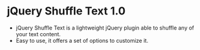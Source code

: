 jQuery Shuffle Text 1.0
===========

+ jQuery Shuffle Text is a lightweight jQuery plugin able to shuffle any of your text content.
+ Easy to use, it offers a set of options to customize it.

